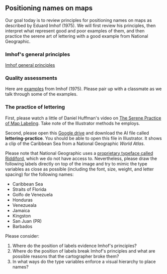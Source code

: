 ## Positioning names on maps  

Our goal today is to review principles for positioning names on maps as described by Eduard Imhof (1975). We will first review his principles, then interpret what represent good and poor examples of them, and then practice the serene art of lettering with a good example from National Geographic.  

### Imhof's general principles  

[Imhof general principles](images/Imhof-1975-principles.jpg)  

### Quality assessments      

Here are [examples](https://drive.google.com/drive/folders/1sR7-YR3vqsFHDspmiwapLX8axunh6Zal?usp=sharing) from Imhof (1975). Please pair up with a classmate as we talk through some of the examples.  

### The practice of lettering  

First, please watch a little of Daniel Huffman's video on [The Serene Practice of Map Labeling](https://www.youtube.com/watch?v=UWo12NFdxJ0). Take note of the Illustrator methods he employs.  

Second, please open this [Google drive](https://drive.google.com/drive/folders/1KMy5W4zOyZ925X3j_BerHOA_HN5u9Fap?usp=sharing) and download the AI file called **lettering-practice**. You should be able to open this file in Illustrator. It shows a clip of the Caribbean Sea from a National Geographic _World Atlas_.   

Please note that National Geographic uses a [proprietary typeface called Riddiford](http://luc.devroye.org/fonts-64560.html), which we do not have access to. Nevertheless, please draw the following labels directly on top of the image and try to mimic the type variables as close as possible (including the font, size, weight, and letter spacing) for the following names:  

* Caribbean Sea  
* Straits of Florida  
* Golfo de Venezuela    
* Honduras  
* Venezueala  
* Jamaica  
* Kingston  
* San Juan (PR)  
* Barbados  

Please consider:  

1. Where do the position of labels evidence Imhof's principles?  
2. Where do the position of labels break Imhof's principles and what are possible reasons that the cartographer broke them?  
3. In what ways do the type variables enforce a visual hierarchy to place names?  
